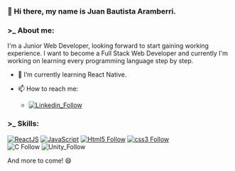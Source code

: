 ### **👋 Hi there, my name is Juan Bautista Aramberri.**

### >_ About me:

I'm a Junior Web Developer, looking forward to start gaining working experience. 
I want to become a Full Stack Web Developer and currently I'm working on learning every programming language step by step.
- 🌱 I’m currently learning React Native.
- 📫 How to reach me:
  
  - [![Linkedin_Follow](https://img.shields.io/badge/LinkedIn-0077B5?style=for-the-badge&logo=linkedin&logoColor=white&labelColor=101010)](https://www.linkedin.com/in/juanbautistaaramberri)

### >_ Skills:
[![ReactJS](https://img.shields.io/badge/reactjs-black?style=for-the-badge&logo=react&logoColor=#77D4F2&labelColor=white)](#)
[![JavaScript](https://img.shields.io/badge/JavaScript-F7DF1E?style=for-the-badge&logo=javascript&logoColor=white&labelColor=101010)](#)
[![Html5 Follow](https://img.shields.io/badge/HTML5-E34F26?style=for-the-badge&logo=html5&logoColor=white&labelColor=101010)](#)
[![css3 Follow](https://img.shields.io/badge/CSS3-1572B6?style=for-the-badge&logo=css3&logoColor=white&labelColor=101010)](#)
</br>
![C Follow](https://img.shields.io/badge/C-blue?style=for-the-badge&logo=c&logoColor=white&labelColor=blue)
![Unity_Follow](https://img.shields.io/badge/Unity-black?style=for-the-badge&logo=unity&logoColor=black&labelColor=white)

And more to come! 😄


<!-- 
**Juamba02/Juamba02** is a ✨ _special_ ✨ repository because its `README.md` (this file) appears on your GitHub profile.

Here are some ideas to get you started:

- 🔭 I’m currently working on ...
- 🌱 I’m currently learning ...
- 👯 I’m looking to collaborate on ...
- 🤔 I’m looking for help with ...
- 💬 Ask me about ...
- 📫 How to reach me: ...
- 😄 Pronouns: ...
- ⚡ Fun fact: ...
-->

